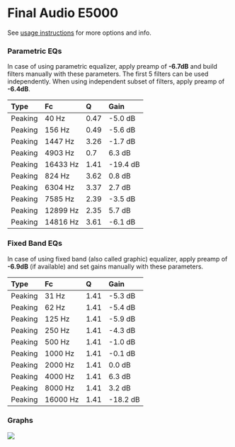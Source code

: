 # Final Audio E5000
See [usage instructions](https://github.com/jaakkopasanen/AutoEq#usage) for more options and info.

### Parametric EQs
In case of using parametric equalizer, apply preamp of **-6.7dB** and build filters manually
with these parameters. The first 5 filters can be used independently.
When using independent subset of filters, apply preamp of **-6.4dB**.

| Type    | Fc       |    Q | Gain     |
|:--------|:---------|:-----|:---------|
| Peaking | 40 Hz    | 0.47 | -5.0 dB  |
| Peaking | 156 Hz   | 0.49 | -5.6 dB  |
| Peaking | 1447 Hz  | 3.26 | -1.7 dB  |
| Peaking | 4903 Hz  | 0.7  | 6.3 dB   |
| Peaking | 16433 Hz | 1.41 | -19.4 dB |
| Peaking | 824 Hz   | 3.62 | 0.8 dB   |
| Peaking | 6304 Hz  | 3.37 | 2.7 dB   |
| Peaking | 7585 Hz  | 2.39 | -3.5 dB  |
| Peaking | 12899 Hz | 2.35 | 5.7 dB   |
| Peaking | 14816 Hz | 3.61 | -6.1 dB  |

### Fixed Band EQs
In case of using fixed band (also called graphic) equalizer, apply preamp of **-6.9dB**
(if available) and set gains manually with these parameters.

| Type    | Fc       |    Q | Gain     |
|:--------|:---------|:-----|:---------|
| Peaking | 31 Hz    | 1.41 | -5.3 dB  |
| Peaking | 62 Hz    | 1.41 | -5.4 dB  |
| Peaking | 125 Hz   | 1.41 | -5.9 dB  |
| Peaking | 250 Hz   | 1.41 | -4.3 dB  |
| Peaking | 500 Hz   | 1.41 | -1.0 dB  |
| Peaking | 1000 Hz  | 1.41 | -0.1 dB  |
| Peaking | 2000 Hz  | 1.41 | 0.0 dB   |
| Peaking | 4000 Hz  | 1.41 | 6.3 dB   |
| Peaking | 8000 Hz  | 1.41 | 3.2 dB   |
| Peaking | 16000 Hz | 1.41 | -18.2 dB |

### Graphs
![](https://raw.githubusercontent.com/jaakkopasanen/AutoEq/master/results/crinacle/harman_in-ear_2017-1/Final%20Audio%20E5000/Final%20Audio%20E5000.png)